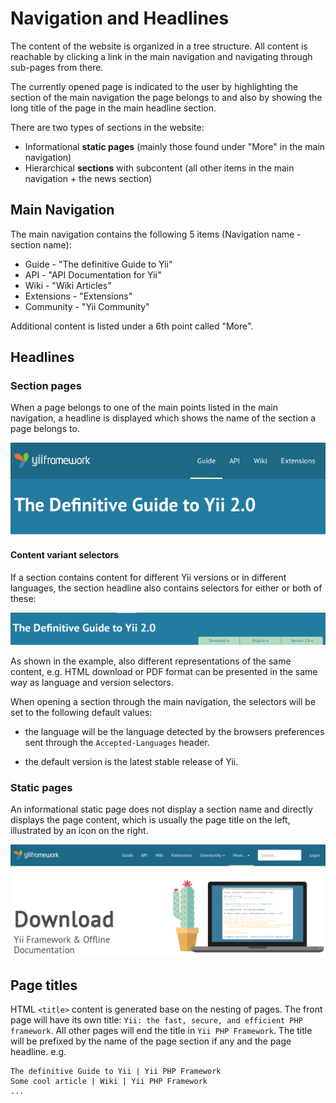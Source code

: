 Navigation and Headlines
========================

The content of the website is organized in a tree structure.
All content is reachable by clicking a link in the main navigation
and navigating through sub-pages from there.

The currently opened page is indicated to the user by highlighting the
section of the main navigation the page belongs to and also
by showing the long title of the page in the main headline section.

There are two types of sections in the website:

- Informational **static pages** (mainly those found under "More" in the main navigation)
- Hierarchical **sections** with subcontent (all other items in the main navigation + the news section)

Main Navigation
---------------

The main navigation contains the following 5 items (Navigation name - section name):

- Guide - "The definitive Guide to Yii"
- API - "API Documentation for Yii"
- Wiki - "Wiki Articles"
- Extensions - "Extensions"
- Community - "Yii Community"

Additional content is listed under a 6th point called "More".

Headlines
---------

### Section pages

When a page belongs to one of the main points listed in the main navigation,
a headline is displayed which shows the name of the section a page belongs to.

![Main headline showing the section name of the Guide](images/nav_main_headline.png)


#### Content variant selectors

If a section contains content for different Yii versions or in different languages,
the section headline also contains selectors for either or both of these:

![Section headline contains version and language selectors](images/nav_version_language_selector.png)

As shown in the example, also different representations of the same content, e.g.
HTML download or PDF format can be presented in the same way as language and version selectors.

When opening a section through the main navigation, the selectors will
be set to the following default values:

- the language will be the language detected by the browsers
  preferences sent through the `Accepted-Languages` header.
  
- the default version is the latest stable release of Yii.

### Static pages

An informational static page does not display a section name and directly displays the
page content, which is usually the page title on the left, illustrated by an icon on the right.

![Static page does not show a section title](images/nav_static_page_title.png)


Page titles
-----------

HTML `<title>` content is generated base on the nesting of pages.
The front page will have its own title: `Yii: the fast, secure, and efficient PHP framework`.
All other pages will end the title in `Yii PHP Framework`.
The title will be prefixed by the name of the page section if any and the page headline. e.g.

```
The definitive Guide to Yii | Yii PHP Framework
Some cool article | Wiki | Yii PHP Framework
...
```